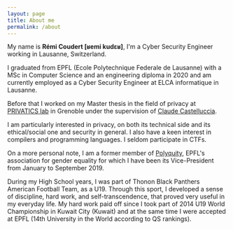 ```yaml
---
layout: page
title: About me
permalink: /about
---
```


My name is **Rémi Coudert [ʁemi kudɛʁ]**, I'm a Cyber Security Engineer working in Lausanne, Switzerland.

I graduated from EPFL (Ecole Polytechnique Federale de Lausanne) with a MSc in Computer Science and an engineering diploma in 2020 and am currently employed as a Cyber Security Engineer at ELCA informatique in Lausanne.

Before that I worked on my Master thesis in the field of privacy at [PRIVATICS lab](https://team.inria.fr/privatics/) in Grenoble under the supervision of [Claude Castelluccia](https://team.inria.fr/privatics/claude-castelluccia/).

I am particularly interested in privacy, on both its technical side and its ethical/social one and security in general. I also have a keen interest in compilers and programming languages. I seldom participate in CTFs.

On a more personal note, I am a former member of [Polyquity](http://polyquity.agepoly.ch/), EPFL's association for gender equality for which I have been its Vice-President from January to September 2019.

During my High School years, I was part of Thonon Black Panthers American Football Team, as a U19. Through this sport, I developed a sense of discipline, hard work, and self-transcendence, that proved very useful in my everyday life. My hard work paid off since I took part of 2014 U19 World Championship in Kuwait City (Kuwait) and at the same time I were accepted at EPFL (14th University in the World according to QS rankings).
